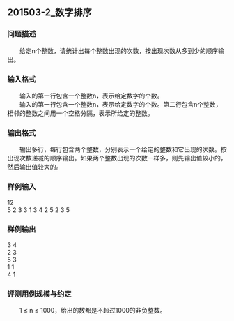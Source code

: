 ## 201503-2_数字排序
### 问题描述

　　给定n个整数，请统计出每个整数出现的次数，按出现次数从多到少的顺序输出。

### 输入格式

　　输入的第一行包含一个整数n，表示给定数字的个数。  
　　输入的第一行包含一个整数n，表示给定数字的个数。第二行包含n个整数，相邻的整数之间用一个空格分隔，表示所给定的整数。

### 输出格式

　　输出多行，每行包含两个整数，分别表示一个给定的整数和它出现的次数。按出现次数递减的顺序输出。如果两个整数出现的次数一样多，则先输出值较小的，然后输出值较大的。

### 样例输入

12  
5 2 3 3 1 3 4 2 5 2 3 5

### 样例输出

3 4  
2 3  
5 3  
1 1  
4 1  

### 评测用例规模与约定

　　1 ≤ n ≤ 1000，给出的数都是不超过1000的非负整数。